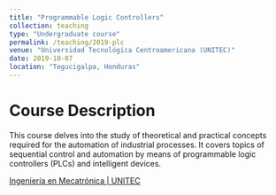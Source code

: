```yaml
---
title: "Programmable Logic Controllers"
collection: teaching
type: "Undergraduate course"
permalink: /teaching/2019-plc
venue: "Universidad Tecnológica Centroamericana (UNITEC)"
date: 2019-10-07
location: "Tegucigalpa, Honduras"
---
```

Course Description
====

This course delves into the study of theoretical and practical concepts required for the automation of industrial processes. It covers topics of sequential control and automation by means of programmable logic controllers (PLCs) and intelligent devices.

[Ingeniería en Mecatrónica | UNITEC](https://www.unitec.mx/oferta-educativa/ingenieria-en-mecatronica)

